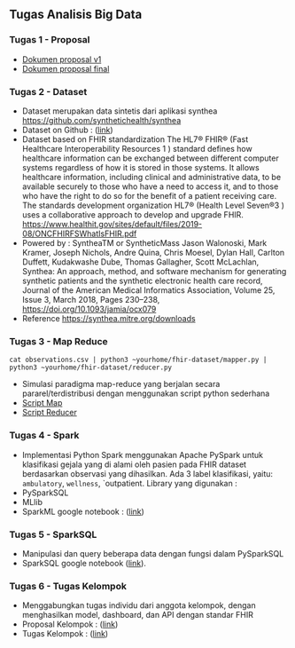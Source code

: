 ## Tugas Analisis Big Data
### Tugas 1 - Proposal
- [Dokumen proposal v1](https://docs.google.com/document/d/1TyLHWkxW7CfnFsUjsUWcYRa5SYXmfC36/edit?usp=sharing&ouid=110983556134464747544&rtpof=true&sd=true)
- [Dokumen proposal final](https://docs.google.com/document/d/1CghxdK7C4Y0aUXMg1wqTqn5G9AskP9j8L1m2F_yXrz0/edit?usp=sharing)

### Tugas 2 - Dataset
- Dataset merupakan data sintetis dari aplikasi synthea https://github.com/synthetichealth/synthea
- Dataset on Github : ([link](https://github.com/laksmitawidya/fhir-project))
- Dataset based on FHIR standardization
The HL7® FHIR® (Fast Healthcare Interoperability Resources 1 ) standard defines how healthcare
information can be exchanged between different computer systems regardless of how it is stored in those
systems. It allows healthcare information, including clinical and administrative data, to be available
securely to those who have a need to access it, and to those who have the right to do so for the benefit
of a patient receiving care. The standards development organization HL7® (Health Level Seven®3
) uses a collaborative approach to develop and upgrade FHIR.
https://www.healthit.gov/sites/default/files/2019-08/ONCFHIRFSWhatIsFHIR.pdf
- Powered by : SyntheaTM or SyntheticMass
Jason Walonoski, Mark Kramer, Joseph Nichols, Andre Quina, Chris Moesel, Dylan Hall, Carlton Duffett, Kudakwashe Dube, Thomas Gallagher, Scott McLachlan, Synthea: An approach, method, and software mechanism for generating synthetic patients and the synthetic electronic health care record, Journal of the American Medical Informatics Association, Volume 25, Issue 3, March 2018, Pages 230–238, https://doi.org/10.1093/jamia/ocx079
- Reference
https://synthea.mitre.org/downloads

### Tugas 3 - Map Reduce
```
cat observations.csv | python3 ~yourhome/fhir-dataset/mapper.py | python3 ~yourhome/fhir-dataset/reducer.py
```
- Simulasi paradigma map-reduce yang berjalan secara pararel/terdistribusi dengan menggunakan script python sederhana
- [Script Map](https://github.com/laksmitawidya/fhir-project/blob/master/mapper.py)
- [Script Reducer](https://github.com/laksmitawidya/fhir-project/blob/master/reducer.py)

### Tugas 4 - Spark
- Implementasi Python Spark menggunakan Apache PySpark untuk klasifikasi gejala yang di alami oleh pasien pada FHIR dataset berdasarkan observasi yang dihasilkan. Ada 3 label klasifikasi, yaitu: `ambulatory`, `wellness`, `outpatient.
Library yang digunakan :
- PySparkSQL
- MLlib
- SparkML google notebook : ([link](https://github.com/laksmitawidya/fhir-project/blob/master/FHIR_PySpark_Classification.ipynb))

### Tugas 5 - SparkSQL
- Manipulasi dan query beberapa data dengan fungsi dalam PySparkSQL 
- SparkSQL google notebook ([link](https://github.com/laksmitawidya/fhir-project/blob/master/PySpark_SQL.ipynb)).

### Tugas 6 - Tugas Kelompok
- Menggabungkan tugas individu dari anggota kelompok, dengan menghasilkan model, dashboard, dan API dengan standar FHIR 
- Proposal Kelompok : ([link](https://docs.google.com/document/d/1CghxdK7C4Y0aUXMg1wqTqn5G9AskP9j8L1m2F_yXrz0/edit?usp=sharing))
- Tugas Kelompok : ([link](https://github.com/vianhandika/ABD_Project/tree/main/Kelompok))
